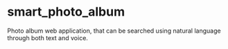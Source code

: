 # smart_photo_album
Photo album web application, that can be searched using natural language through both text and voice.

